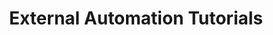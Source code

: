 ---
title: External Automation Tutorials
linktitle: External Automation
description: >
  Learn how to leverage external automation such as GitHub webhook approvals.
---